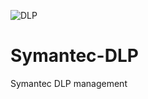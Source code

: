 ![DLP](https://user-images.githubusercontent.com/12195962/121891752-73455980-cd4e-11eb-9cf5-0def185c8a26.PNG)
# Symantec-DLP
Symantec DLP management
